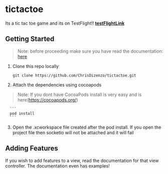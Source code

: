 # tictactoe
Its a tic tac toe game and its on TestFlight!!
[**testFlightLink**](https://testflight.apple.com/join/j9ZwgWuQ)

## Getting Started

> Note: before proceeding make sure you have read the documentation: [here](https://firebase.google.com/docs)

1. Clone this repo locally
      
      ```
      git clone https://github.com/ChrisDizenzo/tictactoe.git
      ```
2. Attach the dependencies using cocoapods
> Note: If you dont have CocoaPods install is very easy and is here(https://cocoapods.org/)

      ```
      pod install
      ```
3. Open the .xcworkspace file created after the pod install. If you open the project file then socketio will not be attached and it will fail

## Adding Features

If you wish to add features to a view, read the documentation for that view controller. The documentation even has examples!
